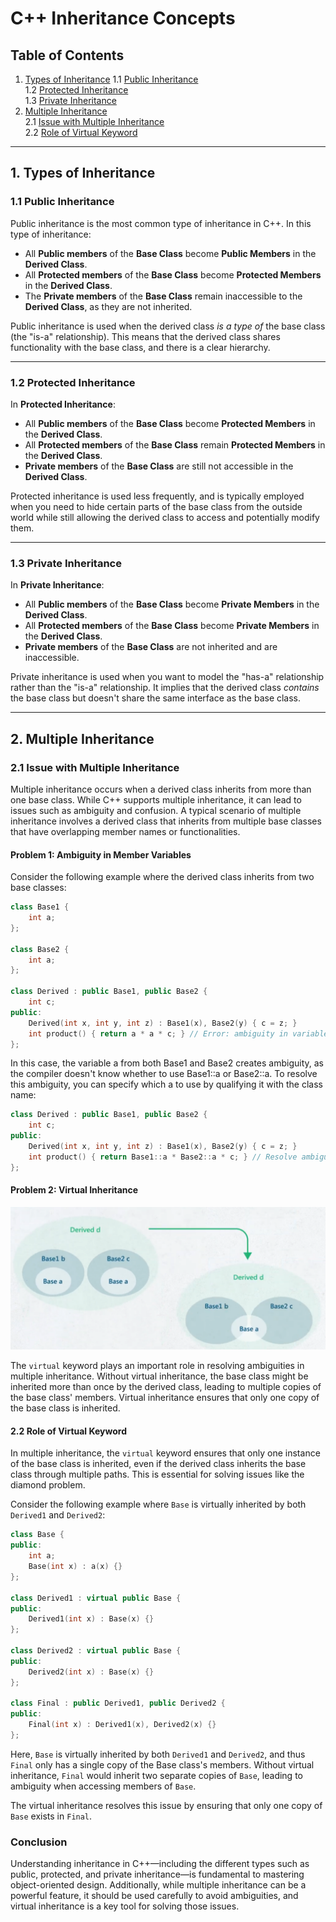 # C++ Inheritance Concepts

## Table of Contents

1. [Types of Inheritance](#types-of-inheritance)
    1.1 [Public Inheritance](#public-inheritance)  
    1.2 [Protected Inheritance](#protected-inheritance)  
    1.3 [Private Inheritance](#private-inheritance)  
2. [Multiple Inheritance](#multiple-inheritance)  
    2.1 [Issue with Multiple Inheritance](#issue-with-multiple-inheritance)  
    2.2 [Role of Virtual Keyword](#role-of-virtual-keyword)  

---

## 1. Types of Inheritance

### 1.1 Public Inheritance

Public inheritance is the most common type of inheritance in C++. In this type of inheritance:

- All **Public members** of the **Base Class** become **Public Members** in the **Derived Class**.
- All **Protected members** of the **Base Class** become **Protected Members** in the **Derived Class**.
- The **Private members** of the **Base Class** remain inaccessible to the **Derived Class**, as they are not inherited.

Public inheritance is used when the derived class *is a type of* the base class (the "is-a" relationship). This means that the derived class shares functionality with the base class, and there is a clear hierarchy.

---

### 1.2 Protected Inheritance

In **Protected Inheritance**:

- All **Public members** of the **Base Class** become **Protected Members** in the **Derived Class**.
- All **Protected members** of the **Base Class** remain **Protected Members** in the **Derived Class**.
- **Private members** of the **Base Class** are still not accessible in the **Derived Class**.

Protected inheritance is used less frequently, and is typically employed when you need to hide certain parts of the base class from the outside world while still allowing the derived class to access and potentially modify them.

---

### 1.3 Private Inheritance

In **Private Inheritance**:

- All **Public members** of the **Base Class** become **Private Members** in the **Derived Class**.
- All **Protected members** of the **Base Class** become **Private Members** in the **Derived Class**.
- **Private members** of the **Base Class** are not inherited and are inaccessible.

Private inheritance is used when you want to model the "has-a" relationship rather than the "is-a" relationship. It implies that the derived class *contains* the base class but doesn't share the same interface as the base class.

---

## 2. Multiple Inheritance

### 2.1 Issue with Multiple Inheritance

Multiple inheritance occurs when a derived class inherits from more than one base class. While C++ supports multiple inheritance, it can lead to issues such as ambiguity and confusion. A typical scenario of multiple inheritance involves a derived class that inherits from multiple base classes that have overlapping member names or functionalities.

#### Problem 1: Ambiguity in Member Variables

Consider the following example where the derived class inherits from two base classes:

```cpp
class Base1 {
    int a;
};

class Base2 {
    int a;
};

class Derived : public Base1, public Base2 {
    int c;
public:
    Derived(int x, int y, int z) : Base1(x), Base2(y) { c = z; }
    int product() { return a * a * c; } // Error: ambiguity in variable 'a'
};
```

In this case, the variable a from both Base1 and Base2 creates ambiguity, as the compiler doesn't know whether to use Base1::a or Base2::a. To resolve this ambiguity, you can specify which a to use by qualifying it with the class name:

```Cpp
class Derived : public Base1, public Base2 {
    int c;
public:
    Derived(int x, int y, int z) : Base1(x), Base2(y) { c = z; }
    int product() { return Base1::a * Base2::a * c; } // Resolve ambiguity
};
```

#### Problem 2: Virtual Inheritance

![alt text](image.png)

The `virtual` keyword plays an important role in resolving ambiguities in multiple inheritance. Without virtual inheritance, the base class might be inherited more than once by the derived class, leading to multiple copies of the base class' members. Virtual inheritance ensures that only one copy of the base class is inherited.

#### 2.2 Role of Virtual Keyword
In multiple inheritance, the `virtual` keyword ensures that only one instance of the base class is inherited, even if the derived class inherits the base class through multiple paths. This is essential for solving issues like the diamond problem.

Consider the following example where `Base` is virtually inherited by both `Derived1` and `Derived2`:
```Cpp
class Base {
public:
    int a;
    Base(int x) : a(x) {}
};

class Derived1 : virtual public Base {
public:
    Derived1(int x) : Base(x) {}
};

class Derived2 : virtual public Base {
public:
    Derived2(int x) : Base(x) {}
};

class Final : public Derived1, public Derived2 {
public:
    Final(int x) : Derived1(x), Derived2(x) {}
};
```

Here, `Base` is virtually inherited by both `Derived1` and `Derived2`, and thus `Final` only has a single copy of the Base class's members. Without virtual inheritance, `Final` would inherit two separate copies of `Base`, leading to ambiguity when accessing members of `Base`.

The virtual inheritance resolves this issue by ensuring that only one copy of `Base` exists in `Final`.


### Conclusion
Understanding inheritance in C++—including the different types such as public, protected, and private inheritance—is fundamental to mastering object-oriented design. Additionally, while multiple inheritance can be a powerful feature, it should be used carefully to avoid ambiguities, and virtual inheritance is a key tool for solving those issues.
